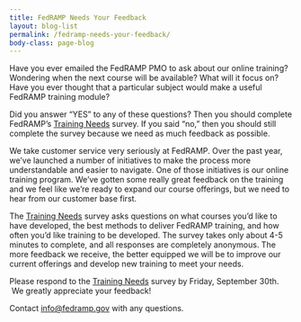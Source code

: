 ```yaml
---
title: FedRAMP Needs Your Feedback
layout: blog-list
permalink: /fedramp-needs-your-feedback/
body-class: page-blog
---
```

Have you ever emailed the FedRAMP PMO to ask about our online training? Wondering when the next course will be available? What will it focus on? Have you ever thought that a particular subject would make a useful FedRAMP training module?

Did you answer “YES” to any of these questions? Then you should complete FedRAMP’s [Training Needs](https://goo.gl/forms/14jnjk1gEwdJCApB3) survey. If you said “no,” then you should still complete the survey because we need as much feedback as possible.

We take customer service very seriously at FedRAMP. Over the past year, we’ve launched a number of initiatives to make the process more understandable and easier to navigate. One of those initiatives is our online training program. We’ve gotten some really great feedback on the training and we feel like we’re ready to expand our course offerings, but we need to hear from our customer base first.

The [Training Needs](https://goo.gl/forms/14jnjk1gEwdJCApB3) survey asks questions on what courses you’d like to have developed, the best methods to deliver FedRAMP training, and how often you’d like training to be developed. The survey takes only about 4-5 minutes to complete, and all responses are completely anonymous. The more feedback we receive, the better equipped we will be to improve our current offerings and develop new training to meet your needs.

Please respond to the [Training Needs](https://goo.gl/forms/14jnjk1gEwdJCApB3) survey by Friday, September 30th.  We greatly appreciate your feedback!

Contact [info@fedramp.gov](mailto:info@fedramp.gov) with any questions.
